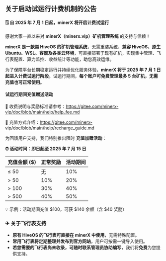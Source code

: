 

## 关于启动试运行计费机制的公告

#### 🗓 自 2025 年 7 月 1 日起，minerX 将开启计费试运行

感谢大家一直以来对 **minerX（minerx.vip）矿机管理系统** 的支持与信赖！

**minerX 是一款类 HiveOS 的矿机管理系统**，无需重装系统，**兼容 HiveOS、原生 Ubuntu、WSL、容器及各类云环境**，可直接部署于现有矿机，实现集中管理、飞行表配置、算力监控、收益统计等功能，助您高效运维。

为了保障平台长期稳定运行并持续优化服务体验，**minerX 将于 2025 年 7 月 1 日起进入计费试运行阶段**。试运行期间，**每个账户可免费管理最多 5 台矿机，无需充值也可正常使用**。



#### 试运行期间充值赠送活动

💬 收费说明与奖励标准请参考：https://gitee.com/minerx-vip/doc/blob/main/help/help_fee.md

💬 充值方式介绍：https://gitee.com/minerx-vip/doc/blob/main/help/recharge_guide.md

为回馈用户支持，我们特别推出限时 **充值加赠活动**：

**⏰ 活动时间：即日起至 2025 年 7 月 15 日**

| 充值金额 ($) | 正常奖励 | 活动期间 |
| ------------ | -------- | -------- |
| ≤ 50         | 无       | 10%      |
| \> 50        | 10%      | 20%      |
| \> 100       | 30%      | 40%      |
| \> 500       | 40%      | 50%      |

💡 示例：活动期间充值 $100，可获 $140 余额（含 $40 奖励）



### ✈ 关于飞行表支持

- **原有 HiveOS 的飞行表可直接在 minerX 中使用**，无需特殊配置。
- **常用飞行表将定期整理并发布到官方网站**，用户可按需一键导入使用。
- **若您需要的飞行表尚未收录，可随时联系管理员协助编写**，我们将**免费**为您提供支持。




